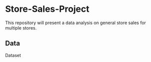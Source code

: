 # Store-Sales-Project

This repository will present a data analysis on general store sales for multiple stores.

## Data

Dataset
